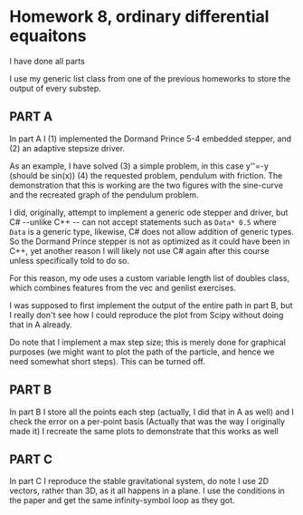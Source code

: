 Homework 8, ordinary differential equaitons
===========
I have done all parts

I use my generic list class from one of the previous homeworks to store the output of every substep.


PART A
--------
In part A I (1) implemented the Dormand Prince 5-4 embedded stepper, and (2) an adaptive stepsize driver.

As an example, I have solved (3) a simple problem, in this case y''=-y (should be sin(x)) (4) the requested problem, pendulum with friction. The demonstration that this is working are the two figures with the sine-curve and the recreated graph of the pendulum problem.

I did, originally, attempt to implement a generic ode stepper and driver, but C# --unlike C++ -- can not accept statements such as `Data* 0.5` where `Data` is a generic type, likewise, C# does not allow addition of generic types. So the Dormand Prince stepper is not as optimized as it could have been in C++, yet another reason I will likely not use C# again after this course unless specifically told to do so.

For this reason, my ode uses a custom variable length list of doubles class, which combines features from the vec and genlist exercises.

I was supposed to first implement the output of the entire path in part B, but I really don't see how I could reproduce the plot from Scipy without doing that in A already.

Do note that I implement a max step size; this is merely done for graphical purposes (we might want to plot the path of the particle, and hence we need somewhat short steps). This can be turned off.

PART B
--------
In part B I store all the points each step (actually, I did that in A as well) and I check the error on a per-point basis (Actually that was the way I originally made it) I recreate the same plots to demonstrate that this works as well

PART C
------
In part C I reproduce the stable gravitational system, do note I use 2D vectors, rather than 3D, as it all happens in a plane. I use the conditions in the paper and get the same infinity-symbol loop as they got.
